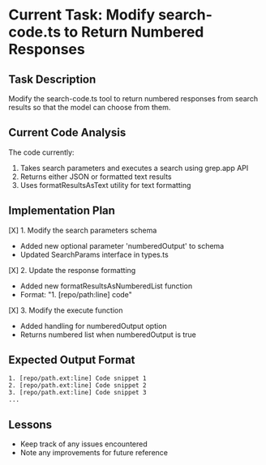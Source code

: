 # Current Task: Modify search-code.ts to Return Numbered Responses

## Task Description
Modify the search-code.ts tool to return numbered responses from search results so that the model can choose from them.

## Current Code Analysis
The code currently:
1. Takes search parameters and executes a search using grep.app API
2. Returns either JSON or formatted text results
3. Uses formatResultsAsText utility for text formatting

## Implementation Plan

[X] 1. Modify the search parameters schema
   - Added new optional parameter 'numberedOutput' to schema
   - Updated SearchParams interface in types.ts

[X] 2. Update the response formatting
   - Added new formatResultsAsNumberedList function
   - Format: "1. [repo/path:line] code"

[X] 3. Modify the execute function
   - Added handling for numberedOutput option
   - Returns numbered list when numberedOutput is true

## Expected Output Format
```
1. [repo/path.ext:line] Code snippet 1
2. [repo/path.ext:line] Code snippet 2
3. [repo/path.ext:line] Code snippet 3
...
```

## Lessons
- Keep track of any issues encountered
- Note any improvements for future reference
